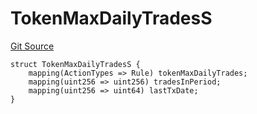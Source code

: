 # TokenMaxDailyTradesS
[Git Source](https://github.com/thrackle-io/tron/blob/1a1d6b2809bc510780a53bad6853fa1ef1652aab/src/client/token/handler/diamond/RuleStorage.sol)


```solidity
struct TokenMaxDailyTradesS {
    mapping(ActionTypes => Rule) tokenMaxDailyTrades;
    mapping(uint256 => uint256) tradesInPeriod;
    mapping(uint256 => uint64) lastTxDate;
}
```

